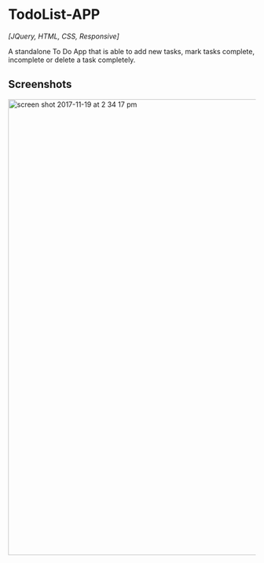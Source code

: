 # TodoList-APP
*[JQuery, HTML, CSS, Responsive]*

A standalone To Do App that is able to add new tasks, mark tasks complete, incomplete or delete a task completely. 

## Screenshots ##
<img width="929" alt="screen shot 2017-11-19 at 2 34 17 pm" src="https://user-images.githubusercontent.com/18564545/32996423-660d3f28-cd37-11e7-8e21-470bc70ddcd9.png">
